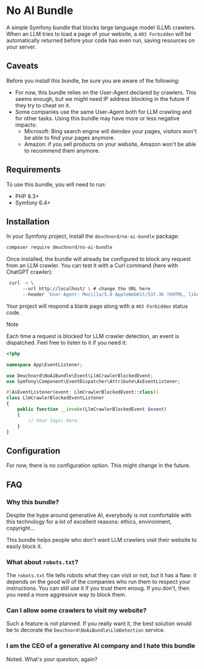 # No AI Bundle

A simple Symfony bundle that blocks large language model (LLM) crawlers.
When an LLM tries to load a page of your website, a `403 Forbidden` will be automatically returned before your code has even run, saving resources on your server.

## Caveats

Before you install this bundle, be sure you are aware of the following:

- For now, this bundle relies on the User-Agent declared by crawlers. This seems enough, but we might need IP address blocking in the future if they try to cheat on it.
- Some companies use the same User-Agent both for LLM crawling and for other tasks. Using this bundle may have more or less negative impacts: 
  - Microsoft: Bing search engine will deindex your pages, visitors won't be able to find your pages anymore.
  - Amazon: if you sell products on your website, Amazon won't be able to recommend them anymore.

## Requirements

To use this bundle, you will need to run:

- PHP 8.3+
- Symfony 6.4+

## Installation

In your Symfony project, install the `deuchnord/no-ai-bundle` package:

```bash
composer require deuchnord/no-ai-bundle
```

Once installed, the bundle will already be configured to block any request from an LLM crawler.
You can test it with a Curl command (here with ChatGPT crawler):

```bash
 curl -v \ 
      --url http://localhost/ \ # change the URL here
      --header 'User-Agent: Mozilla/5.0 AppleWebKit/537.36 (KHTML, like Gecko); compatible; GPTBot/1.1; +https://openai.com/gptbot)'
```

Your project will respond a blank page along with a `403 Forbidden` status code.

> [!NOTE]
> Each time a request is blocked for LLM crawler detection, an event is dispatched. Feel free to listen to it if you need it:
> 
> ```php
> <?php
> 
> namespace App\EventListener;
> 
> use Deuchnord\NoAiBundle\Event\LlmCrawlerBlockedEvent;
> use Symfony\Component\EventDispatcher\Attribute\AsEventListener;
> 
> #[AsEventListener(event: LlmCrawlerBlockedEvent::class)]
> class LlmCrawlerBlockedEventListener
> {
>     public function __invoke(LlmCrawlerBlockedEvent $event)
>     {
>         // Your logic here.
>     }
> }
> ```

## Configuration

For now, there is no configuration option. This might change in the future.


## FAQ

### Why this bundle?

Despite the hype around generative AI, everybody is not comfortable with this technology for a lot of excellent reasons: ethics, environment, copyright...

This bundle helps people who don't want LLM crawlers visit their website to easily block it.

### What about `robots.txt`?

The `robots.txt` file tells robots what they can visit or not, but it has a flaw: it depends on the good will of the companies who run them to respect your instructions. You can still use it if you trust them enoug. 
If you don't, then you need a more aggressive way to block them. 

### Can I allow some crawlers to visit my website?

Such a feature is not planned. If you really want it, the best solution would be to decorate the `Deuchnord\NoAiBundle\LlmDetection` service.

### I am the CEO of a generative AI company and I hate this bundle

Noted. What's your question, again?